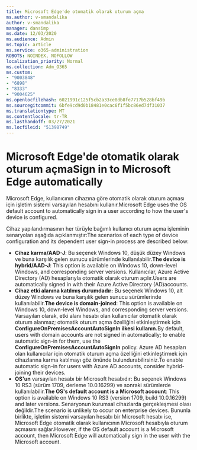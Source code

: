 ```yaml
---
title: Microsoft Edge'de otomatik olarak oturum açma
ms.author: v-smandalika
author: v-smandalika
manager: dansimp
ms.date: 12/03/2020
ms.audience: Admin
ms.topic: article
ms.service: o365-administration
ROBOTS: NOINDEX, NOFOLLOW
localization_priority: Normal
ms.collection: Adm_O365
ms.custom:
- "9003848"
- "6898"
- "8333"
- "9004625"
ms.openlocfilehash: 6021991c125f5cb2a33ce8db8fe7717b528bf49b
ms.sourcegitcommit: 6bfe9cd9d0b18481e0cac6f1f5bc86ed7df31037
ms.translationtype: MT
ms.contentlocale: tr-TR
ms.lasthandoff: 03/27/2021
ms.locfileid: "51398749"
---
```

# <a name="sign-in-to-microsoft-edge-automatically"></a><span data-ttu-id="abab9-102">Microsoft Edge'de otomatik olarak oturum açma</span><span class="sxs-lookup"><span data-stu-id="abab9-102">Sign in to Microsoft Edge automatically</span></span>

<span data-ttu-id="abab9-103">Microsoft Edge, kullanıcının cihazına göre otomatik olarak oturum açması için işletim sistemi varsayılan hesabını kullanır.</span><span class="sxs-lookup"><span data-stu-id="abab9-103">Microsoft Edge uses the OS default account to automatically sign in a user according to how the user's device is configured.</span></span> 

<span data-ttu-id="abab9-104">Cihaz yapılandırmasının her türüyle bağımlı kullanıcı oturum açma işleminin senaryoları aşağıda açıklanmıştır:</span><span class="sxs-lookup"><span data-stu-id="abab9-104">The scenarios of each type of device configuration and its dependent user sign-in process are described below:</span></span>

- <span data-ttu-id="abab9-105">**Cihaz karma/AAD-J**: Bu seçenek Windows 10, düşük düzey Windows ve buna karşılık gelen sunucu sürümlerinde kullanılabilir.</span><span class="sxs-lookup"><span data-stu-id="abab9-105">**The device is hybrid/AAD-J**: This option is available on Windows 10, down-level Windows, and corresponding server versions.</span></span> <span data-ttu-id="abab9-106">Kullanıcılar, Azure Active Directory (AD) hesaplarıyla otomatik olarak oturum açılır.</span><span class="sxs-lookup"><span data-stu-id="abab9-106">Users are automatically signed in with their Azure Active Directory (AD)accounts.</span></span>
- <span data-ttu-id="abab9-107">**Cihaz etki alanına katılmış durumdadır:** Bu seçenek Windows 10, alt düzey Windows ve buna karşılık gelen sunucu sürümlerinde kullanılabilir.</span><span class="sxs-lookup"><span data-stu-id="abab9-107">**The device is domain-joined**: This option is available on Windows 10, down-level Windows, and corresponding server versions.</span></span> <span data-ttu-id="abab9-108">Varsayılan olarak, etki alanı hesabı olan kullanıcılar otomatik olarak oturum alanmaz; otomatik oturum açma özelliğini etkinleştirmek için **ConfigureOnPremisesAccountAutoSignIn ilkesi kullanın.**</span><span class="sxs-lookup"><span data-stu-id="abab9-108">By default, users with domain accounts are not signed in automatically; to enable automatic sign-in for them, use the **ConfigureOnPremisesAccountAutoSignIn** policy.</span></span> <span data-ttu-id="abab9-109">Azure AD hesapları olan kullanıcılar için otomatik oturum açma özelliğini etkinleştirmek için cihazlarına karma katılmayı göz önünde bulundurabilirsiniz.</span><span class="sxs-lookup"><span data-stu-id="abab9-109">To enable automatic sign-in for users with Azure AD accounts, consider hybrid-joining their devices.</span></span>
- <span data-ttu-id="abab9-110">**OS'un** varsayılan hesabı bir Microsoft hesabıdır: Bu seçenek Windows 10 RS3 (sürüm 1709, derleme 10.0.16299) ve sonraki sürümlerde kullanılabilir.</span><span class="sxs-lookup"><span data-stu-id="abab9-110">**The OS's default account is a Microsoft account**: This option is available on Windows 10 RS3 (version 1709, build 10.0.16299) and later versions.</span></span> <span data-ttu-id="abab9-111">Senaryonun kurumsal cihazlarda gerçekleşmesi olası değildir.</span><span class="sxs-lookup"><span data-stu-id="abab9-111">The scenario is unlikely to occur on enterprise devices.</span></span> <span data-ttu-id="abab9-112">Bununla birlikte, işletim sistemi varsayılan hesabı bir Microsoft hesabı ise, Microsoft Edge otomatik olarak kullanıcının Microsoft hesabıyla oturum açmasını sağlar.</span><span class="sxs-lookup"><span data-stu-id="abab9-112">However, if the OS default account is a Microsoft account, then Microsoft Edge will automatically sign in the user with the Microsoft account.</span></span>
 
 
